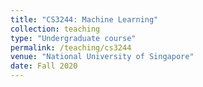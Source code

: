 ```yaml
---
title: "CS3244: Machine Learning"
collection: teaching
type: "Undergraduate course"
permalink: /teaching/cs3244
venue: "National University of Singapore"
date: Fall 2020
---
```

